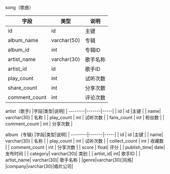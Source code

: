 song（歌曲）

|字段|类型|说明|
| --------|-------|-----|
| id | id |主键  |
| album_name | varchar(50) | 专辑 |
| album_id | int | 专辑ID |
| artist_name | varchar(30) | 歌手名称 |
| artist_id | id | 歌手ID |
| play_count | int | 试听次数 |
| share_count | int | 分享次数 |
| comment_count | int | 评论次数 |


artist（歌手)
|字段|类型|说明|
| --------|-------|-----|
| id | id |主键  |
| name| varchar(30) | 名称 |
| play_count | int | 试听次数 |
| fans_count | int | 粉丝数 |
| comment_count | int | 分享次数 |

album（专辑)
|字段|类型|说明|
| --------|-------|-----|
| id | id |主键  |
| name| varchar(30) | 名称 |
| play_count | int | 试听次数 |
| collect_count | int | 收藏数 |
| comment_count | int | 分享次数 |
| score | float| 评分 |
| publish_time| date| 发布时间 |
| category| varchar(30)| 类别 |
| artist_id| int| 歌手ID |
| artist_name| varchar(30)| 歌手名称 |
|genre|varchar(30)|风格|
|company|varchar(30)|唱片公司|
